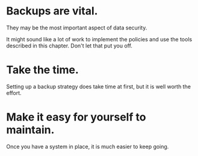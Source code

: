 [Title]: # (Maintain it!)
[Order]: # (5.5)

# Backups are vital.

They may be the most important aspect of data security.

It might sound like a lot of work to implement the policies and use the tools described in this chapter. Don't let that put you off. 

# Take the time.

Setting up a backup strategy does take time at first, but it is well worth the effort.

# Make it easy for yourself to maintain. 

Once you have a system in place, it is much easier to keep going. 
